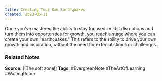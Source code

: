 ```yaml
---
title: Creating Your Own Earthquakes
created: 2023-06-11
---
```


Once you've mastered the ability to stay focused amidst disruptions and turn them into opportunities for growth, you reach a stage where you can create your own "earthquakes." This refers to the ability to drive your own growth and inspiration, without the need for external stimuli or challenges.

### Related Notes
**Source**: [[The soft zone]]
**Tags**: #EvergreenNote #TheArtOfLearning #WaitingRoom 